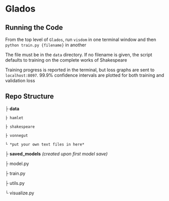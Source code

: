# Glados


## Running the Code
From the top level of `Glados`, run `visdom` in one terminal window and then `python train.py {filename}` in another

The file must be in the `data` directory. If no filename is given, the script defaults to training on the complete works of Shakespeare

Training progress is reported in the terminal, but loss graphs are sent to `localhost:8097`. 99.9% confidence intervals are plotted for both training and validation loss


## Repo Structure
├ **data**

    ├ hamlet

    ├ shakespeare

    ├ vonnegut

    └ *put your own text files in here*
    
├ **saved_models** *(created upon first model save)*

├ model.py

├ train.py

├ utils.py

└ visualize.py